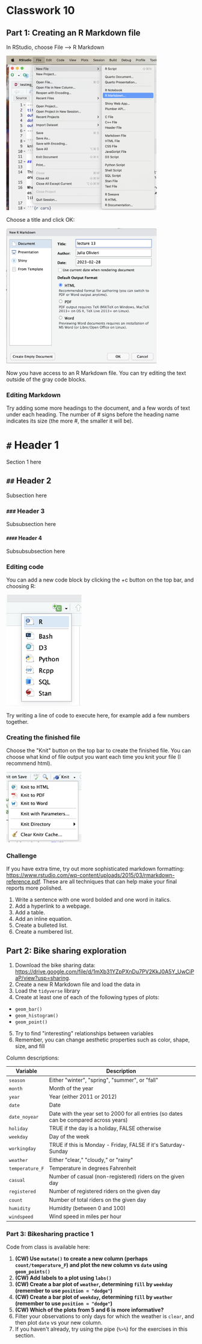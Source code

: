 # Classwork 10

## Part 1: Creating an R Markdown file

In RStudio, choose File --> R Markdown

<img src="images/rmarkdown1.png" width=400>

Choose a title and click OK:

<img src="images/rmarkdown2.png" width=400>

Now you have access to an R Markdown file. You can try editing the text outside of the gray code blocks. 

### Editing Markdown

Try adding some more headings to the document, and a few words of text under each heading. The number of # signs before the heading name indicates its size (the more #, the smaller it will be).

# `#` Header 1

Section 1 here

## `##` Header 2

Subsection here

### `###` Header 3

Subsubsection here

#### `####` Header 4

Subsubsubsection here

### Editing code

You can add a new code block by clicking the +c button on the top bar, and choosing R:

<img src="images/rmarkdown3.png" width=200>

Try writing a line of code to execute here, for example add a few numbers together.

### Creating the finished file

Choose the "Knit" button on the top bar to create the finished file. You can choose what kind of file output you want each time you knit your file (I recommend html).

<img src="images/rmarkdown4.png" width=200>

### Challenge

If you have extra time, try out more sophisticated markdown formatting: https://www.rstudio.com/wp-content/uploads/2015/03/rmarkdown-reference.pdf. These are all techniques that can help make your final reports more polished.

1. Write a sentence with one word bolded and one word in italics.
2. Add a hyperlink to a webpage. 
3. Add a table.
4. Add an inline equation.
5. Create a bulleted list.
6. Create a numbered list.

## Part 2: Bike sharing exploration
1. Download the bike sharing data: https://drive.google.com/file/d/1mXb31YZpPXnDu7PV2KkJ0A5Y_UwCiPaP/view?usp=sharing.
2. Create a new R Markdown file and load the data in
3. Load the `tidyverse` library
4. Create at least one of each of the following types of plots:
  * `geom_bar()` 
  * `geom_histogram()` 
  * `geom_point()` 
5. Try to find "interesting" relationships between variables
6. Remember, you can change aesthetic properties such as color, shape, size, and fill

Column descriptions:

| Variable | Description
---|---
`season` | Either "winter", "spring", "summer", or "fall"|
`month` | Month of the year |
`year` | Year (either 2011 or 2012)|
`date` | Date|
`date_noyear` | Date with the year set to 2000 for all entries (so dates can be compared across years)|
`holiday` | TRUE if the day is a holiday, FALSE otherwise|
`weekday` | Day of the week|
`workingday` | TRUE if this is Monday - Friday, FALSE if it's Saturday-Sunday|
`weather` |Either "clear," "cloudy," or "rainy" |
`temperature_F` | Temperature in degrees Fahrenheit|
`casual` | Number of casual (non-registered) riders on the given day|
`registered` | Number of registered riders on the given day|
`count` | Number of total riders on the given day|
`humidity` | Humidity (between 0 and 100)|
`windspeed` | Wind speed in miles per hour|

### Part 3: Bikesharing practice 1

Code from class is available here: 

1. **(CW) Use `mutate()` to create a new column (perhaps `count/temperature_F`) and plot the new column vs `date` using `geom_points()`**
1. **(CW) Add labels to a plot using `labs()`**
1. **(CW) Create a bar plot of `weather`, determining `fill` by `weekday` (remember to use `position = "dodge"`)**
1. **(CW) Create a bar plot of `weekday`, determining `fill` by `weather` (remember to use `position = "dodge"`)**
1. **(CW) Which of the plots from 5 and 6 is more informative?**
1. Filter your observations to only days for which the weather is `clear`, and then plot `date` vs your new column.
1. If you haven't already, try using the pipe (`%>%`) for the exercises in this section.

